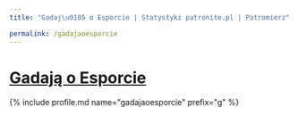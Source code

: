 ```yaml
---
title: "Gadaj\u0105 o Esporcie | Statystyki patronite.pl | Patromierz"

permalink: /gadajaoesporcie
---
```


# [Gadają o Esporcie](https://patronite.pl/gadajaoesporcie)

{% include profile.md name="gadajaoesporcie" prefix="g" %}
